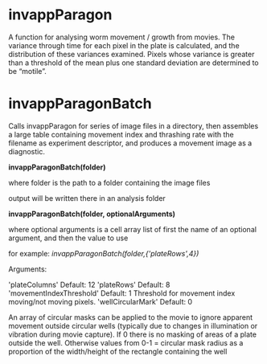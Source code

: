 # invappParagon

A function for analysing worm movement / growth from movies. 
The variance through time for each pixel in the plate is calculated, and the distribution of these variances examined. Pixels whose variance is greater than a threshold of the mean plus one standard deviation are determined to be “motile”.

# invappParagonBatch

Calls invappParagon for series of image files in a directory, then assembles a large table containing movement index and thrashing rate with the filename as experiment descriptor, and produces a movement image as a diagnostic.

**invappParagonBatch(folder)**

where folder is the path to a folder containing the image files

output will be written there in an analysis folder

**invappParagonBatch(folder, optionalArguments)**

where optional arguments is a cell array list of first the name of an optional argument, and then the value to use

for example: *invappParagonBatch(folder,{'plateRows',4})*

Arguments:

'plateColumns'            Default: 12
'plateRows'               Default: 8
'movementIndexThreshold'  Default: 1    Threshold for movement index moving/not moving pixels.
'wellCircularMark'        Default: 0
       
An array of circular masks can be applied to the movie to ignore apparent movement outside circular wells (typically due to changes in illumination or vibration during movie capture). If 0 there is no masking of areas of a plate outside the well. Otherwise values from 0-1 = circular mask radius as a proportion of the width/height of the rectangle containing the well
